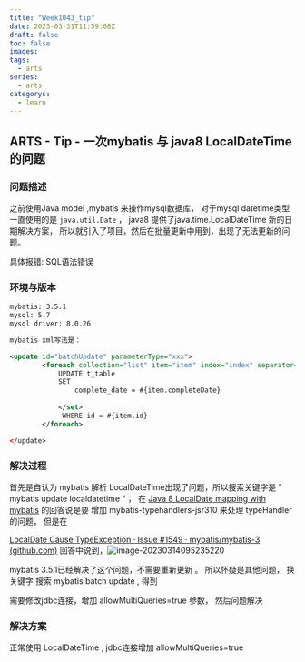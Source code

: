 ```yaml
---
title: "Week1043_tip"
date: 2023-03-31T11:59:08Z
draft: false 
toc: false
images:
tags:
  - arts 
series:
  - arts 
categorys:
  - learn 
---
```


## ARTS - Tip -  一次mybatis 与 java8 LocalDateTime的问题

### 问题描述

之前使用Java model ,mybatis 来操作mysql数据库， 对于mysql datetime类型一直使用的是 ```java.util.Date``` ， java8 提供了java.time.LocalDateTime 新的日期解决方案， 所以就引入了项目，然后在批量更新中用到，出现了无法更新的问题。

具体报错:  SQL语法错误



### 环境与版本

```xml
mybatis: 3.5.1
mysql: 5.7
mysql driver: 8.0.26

mybatis xml写法是：

<update id="batchUpdate" parameterType="xxx">
        <foreach collection="list" item="item" index="index" separator=";">
            UPDATE t_table
            SET
                complete_date = #{item.completeDate}
                
            </set>
             WHERE id = #{item.id}
        </foreach>

</update>
```

### 解决过程

首先是自认为 mybatis 解析 LocalDateTime出现了问题，所以搜索关键字是 " mybatis update localdatetime " ， 在 [Java 8 LocalDate mapping with mybatis](https://stackoverflow.com/questions/25113579/java-8-localdate-mapping-with-mybatis)  的回答说是要 增加 mybatis-typehandlers-jsr310 来处理 typeHandler 的问题， 但是在

[LocalDate Cause TypeException · Issue #1549 · mybatis/mybatis-3 (github.com)](https://github.com/mybatis/mybatis-3/issues/1549)  回答中说到，![image-20230314095235220](http://qiniu.honeywen.com/img/20230314095237.png)

mybatis 3.5.1已经解决了这个问题，不需要重新更新 。 所以怀疑是其他问题， 换关键字 搜索   mybatis batch update , 得到

需要修改jdbc连接，增加  allowMultiQueries=true 参数， 然后问题解决



### 解决方案

 正常使用 LocalDateTime , jdbc连接增加 allowMultiQueries=true 

